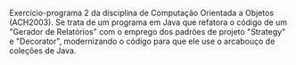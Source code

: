 Exercício-programa 2 da disciplina de Computação Orientada a Objetos (ACH2003). Se trata de um programa em Java que refatora o código de um "Gerador de Relatórios" com o emprego dos padrões de projeto "Strategy" e "Decorator", modernizando o código para que ele use o arcabouço de coleções de Java.
